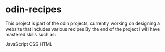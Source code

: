 # odin-recipes 
This project is part of the odin projects, currently working on designing a website that includes various recipes
By the end of the project i will have mastered skills such as:

JavaScript
CSS
HTML